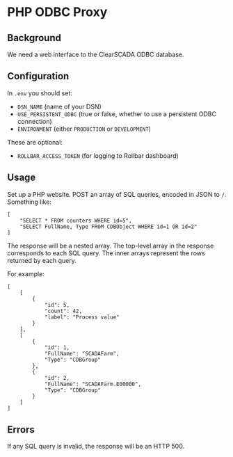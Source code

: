 # PHP ODBC Proxy

## Background

We need a web interface to the ClearSCADA ODBC database.

## Configuration

In `.env` you should set:

- `DSN_NAME` (name of your DSN)
- `USE_PERSISTENT_ODBC` (true or false, whether to use a persistent ODBC connection)
- `ENVIRONMENT` (either `PRODUCTION` or `DEVELOPMENT`)

These are optional:

- `ROLLBAR_ACCESS_TOKEN` (for logging to Rollbar dashboard)

## Usage

Set up a PHP website. POST an array of SQL queries, encoded in JSON to `/`. Something like:

```
[
	"SELECT * FROM counters WHERE id=5",
	"SELECT FullName, Type FROM CDBObject WHERE id=1 OR id=2"
]
```

The response will be a nested array. The top-level array in the response corresponds to each SQL query. The inner arrays represent the rows returned by each query.

For example:

```
[
	[
		{
			"id": 5,
			"count": 42,
			"label": "Process value"
		}
	],
	[
		{
			"id": 1,
			"FullName": "SCADAFarm",
			"Type": "CDBGroup"
		},
		{
			"id": 2,
			"FullName": "SCADAFarm.E00000",
			"Type": "CDBGroup"
		}
	]
]
```

## Errors

If any SQL query is invalid, the response will be an HTTP 500.
